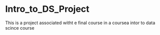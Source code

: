 # Intro_to_DS_Project
This is a project associated witht e final course in a coursea intor to data scince course
